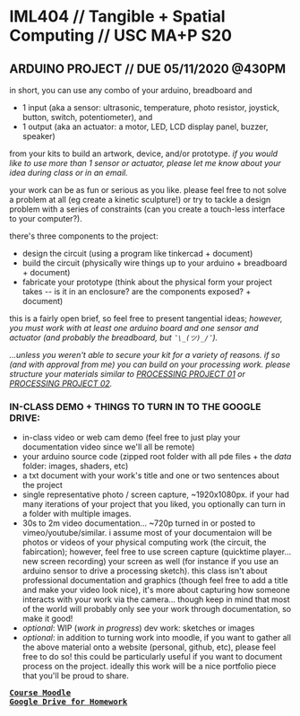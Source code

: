 # IML404 // Tangible + Spatial Computing // USC MA+P S20   

## ARDUINO PROJECT // DUE 05/11/2020 @430PM
in short, you can use any combo of your arduino, breadboard and
- 1 input (aka a sensor: ultrasonic, temperature, photo resistor, joystick, button, switch, potentiometer), and 
- 1 output (aka an actuator: a motor, LED, LCD display panel, buzzer, speaker) 

from your kits to build an artwork, device, and/or prototype. _if you would like to use more than 1 sensor or actuator, please let me know about your idea during class or in an email._  

your work can be as fun or serious as you like. please feel free to not solve a problem at all (eg create a kinetic sculpture!) or try to tackle a design problem  with a series of constraints (can you create a touch-less interface to your computer?). 

there's three components to the project: 
- design the circuit (using a program like tinkercad + document)
- build the circuit (physically wire things up to your arduino + breadboard + document) 
- fabricate your prototype (think about the physical form your project takes -- is it in an enclosure? are the components exposed? + document)

this is a fairly open brief, so feel free to present tangential ideas; *however, you must work with at least one arduino board and one sensor and actuator (and probably the breadboard, but `¯\_(ツ)_/¯`).*
     
*...unless you weren't able to secure your kit for a variety of reasons.  if so (and with approval from me) you can build on your processing work.  please structure your materials similar to [PROCESSING PROJECT 01](https://github.com/johnbcarpenter/USC_IML404/blob/master/notes_md/processing-project.md) or [PROCESSING PROJECT 02](https://github.com/johnbcarpenter/USC_IML404/blob/master/notes_md/processing-project2.md).*

### IN-CLASS DEMO + THINGS TO TURN IN TO THE GOOGLE DRIVE:
- in-class video or web cam demo (feel free to just play your documentation video since we'll all be remote)
- your arduino source code (zipped root folder with all pde files + the _data_ folder: images, shaders, etc)
- a txt document with your work's title and one or two sentences about the project 
- single representative photo / screen capture, ~1920x1080px. if your had many iterations of your project that you liked, you optionally can turn in a folder with multiple images.
- 30s to 2m video documentation... ~720p turned in or posted to vimeo/youtube/similar. i assume most of your documentaion will be photos or videos of your physical computing work (the circuit, the fabircation); however, feel free to use screen capture (quicktime player... new screen recording) your screen as well (for instance if you use an arduino sensor to drive a processing sketch). this class isn't about professional documentation and graphics (though feel free to add a title and make your video look nice), it's more about capturing how someone interacts with your work via the camera... though keep in mind that most of the world will probably only see your work through documentation, so make it good! 
- _optional_: WIP (_work in progress_) dev work: sketches or images
- _optional_: in addition to turning work into moodle, if you want to gather all the above material onto a website (personal, github, etc), please feel free to do so! this could be particularly useful if you want to document process on the project. ideally this work will be a nice portfolio piece that you'll be proud to share.

<pre>
<b><a href="https://moodle.sca.usc.edu/course/view.php?id=105">Course Moodle</a><b>
<b><a href="https://drive.google.com/drive/u/1/folders/0AEx6eZWiSATLUk9PVA">Google Drive for Homework</a><b>
</pre>
